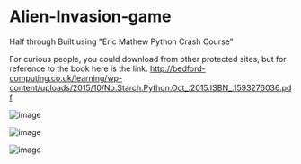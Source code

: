 # Alien-Invasion-game

Half through Built using "Eric Mathew Python Crash Course"

For curious people, you could download from other protected sites, but for reference to the book here is the link.
http://bedford-computing.co.uk/learning/wp-content/uploads/2015/10/No.Starch.Python.Oct_.2015.ISBN_.1593276036.pdf


![image](https://user-images.githubusercontent.com/67412675/110911604-067b8700-833b-11eb-8b2a-b90f85c497e8.png)


![image](https://user-images.githubusercontent.com/67412675/110911649-12674900-833b-11eb-86d3-200b413d77a5.png)


![image](https://user-images.githubusercontent.com/67412675/110911694-20b56500-833b-11eb-9a47-714e461a8e80.png)
